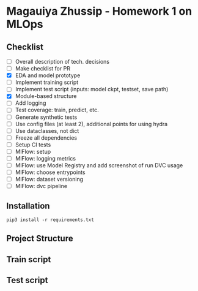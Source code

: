 # Magauiya Zhussip - Homework 1 on MLOps

## Checklist
- [ ] Overall description of tech. decisions
- [ ] Make checklist for PR
- [x] EDA and model prototype
- [ ] Implement training script
- [ ] Implement test script (inputs: model ckpt, testset, save path)
- [x] Module-based structure
- [ ] Add logging
- [ ] Test coverage: train, predict, etc.
- [ ] Generate synthetic tests
- [ ] Use config files (at least 2), additional points for using hydra
- [ ] Use dataclasses, not dict
- [ ] Freeze all dependencies
- [ ] Setup CI tests
- [ ] MlFlow: setup
- [ ] MlFlow: logging metrics     
- [ ] MlFlow: use Model Registry and add screenshot of run DVC usage
- [ ] MlFlow: choose entrypoints
- [ ] MlFlow: dataset versioning
- [ ] MlFlow: dvc pipeline   

## Installation
```
pip3 install -r requirements.txt
```

## Project Structure


## Train script

## Test script



